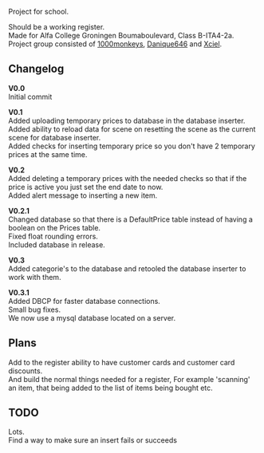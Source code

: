 Project for school.<br />

Should be a working register.<br />
Made for Alfa College Groningen Boumaboulevard, Class B-ITA4-2a.<br />
Project group consisted of [1000monkeys](https://github.com/1000monkeys), [Danique646](https://github.com/Danique646) and [Xciel](https://github.com/Xciel).<br />


## **Changelog**<br />

**V0.0**<br />
Initial commit<br />

**V0.1**<br />
Added uploading temporary prices to database in the database inserter.<br />
Added ability to reload data for scene on resetting the scene as the current scene for database inserter.<br />
Added checks for inserting temporary price so you don't have 2 temporary prices at the same time.<br />

**V0.2**<br />
Added deleting a temporary prices with the needed checks so that if the price is active you just set the end date to now.<br />
Added alert message to inserting a new item.<br />

**V0.2.1**<br />
Changed database so that there is a DefaultPrice table instead of having a boolean on the Prices table.<br />
Fixed float rounding errors.<br />
Included database in release.<br />


**V0.3**<br />
Added categorie's to the database and retooled the database inserter to work with them.

**V0.3.1**<br />
Added DBCP for faster database connections.<br />
Small bug fixes.<br />
We now use a mysql database located on a server.<br />

## **Plans**<br />
Add to the register ability to have customer cards and customer card discounts.<br />
And build the normal things needed for a register, For example 'scanning' an item, that being added to the list of items being bought etc.<br />


## **TODO**<br />
Lots.<br />
Find a way to make sure an insert fails or succeeds

